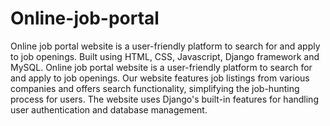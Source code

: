 # Online-job-portal
Online job portal website is a user-friendly platform to search for and apply to job openings. Built using HTML, CSS, Javascript, Django framework and
MySQL. Online job portal website is a user-friendly platform to search for and apply to job openings. Our website features job listings from various companies
and offers search functionality, simplifying the job-hunting process for users. The website uses Django's built-in features for handling
user authentication and database management.
